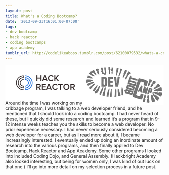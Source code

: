 ```yaml
---
layout: post
title: What's a Coding Bootcamp?
date: '2013-09-23T16:01:00-07:00'
tags:
- dev bootcamp
- hack reactor
- coding bootcamps
- app academy
tumblr_url: http://codelikeaboss.tumblr.com/post/62100079532/whats-a-coding-bootcamp
---
```


<img src="/post_resources/tumblr-images/dev-bootcamp-logo.png" width="50%" align="right"><img src="/post_resources/tumblr-images/hackreactor-logo.png" width="50%" align="right">Around the time I was working on my cribbage program, I was talking to a web developer friend, and he mentioned that I should look into a coding bootcamp. I had never heard of these, but I quickly did some research and learned it’s a program that in 9-12 intense weeks teaches you the skills to become a web developer. No prior experience necessary. I had never seriously considered becoming a web developer for a career, but as I read more about it, I became increasingly interested. I eventually ended up doing an inordinate amount of research into the various programs, and then finally applied to Dev Bootcamp, Hack Reactor and App Academy. Some other programs I looked into included Coding Dojo, and General Assembly. (Hackbright Academy also looked interesting, but being for women only, I was kind of out luck on that one.) I’ll go into more detail on my selection process in a future post.
